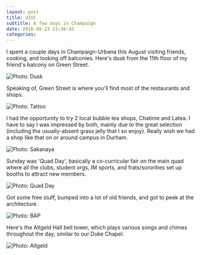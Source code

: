 ```yaml
---
layout: post
title: UIUC
subtitle: A few days in Champaign
date: 2016-08-23 23:56:45
categories:  
---
```


I spent a couple days in Champaign-Urbana this August visiting friends, cooking, and looking off balconies. Here's dusk from the 11th floor of my friend's balcony on Green Street.

<img alt="Photo: Dusk" src="http://i.imgur.com/LVyajJX.jpg" >

Speaking of, Green Street is where you'll find most of the restaurants and shops.

<img alt="Photo: Tattoo" src="http://i.imgur.com/APxcUOQ.jpg" >

I had the opportunity to try 2 local bubble tea shops, Chatime and Latea. I have to say I was impressed by both, mainly due to the great selection (including the usually-absent grass jelly that I so enjoy). Really wish we had a shop like that on or around campus in Durham.

<img alt="Photo: Sakanaya" src="http://i.imgur.com/cw5FBKH.jpg" >

Sunday was 'Quad Day', basically a co-curricular fair on the main quad where all the clubs, student orgs, IM sports, and frats/sororities set up booths to attract new members.

<img alt="Photo: Quad Day" src="http://i.imgur.com/qy37Ppf.jpg" >

Got some free stuff, bumped into a lot of old friends, and got to peek at the architecture.

<img alt="Photo: BAP" src="http://i.imgur.com/Ct5JtnE.jpg" >

Here's the Altgeld Hall bell tower, which plays various songs and chimes throughout the day, similar to our Duke Chapel.

<img alt="Photo: Altgeld" src="http://i.imgur.com/f7piVSm.jpg" >
